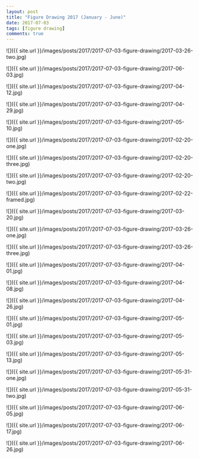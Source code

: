 ```yaml
---
layout: post
title: "Figure Drawing 2017 (January - June)"
date: 2017-07-03
tags: [figure drawing]
comments: true
---
```

![]({{ site.url }}/images/posts/2017/2017-07-03-figure-drawing/2017-03-26-two.jpg)

![]({{ site.url }}/images/posts/2017/2017-07-03-figure-drawing/2017-06-03.jpg)

![]({{ site.url }}/images/posts/2017/2017-07-03-figure-drawing/2017-04-12.jpg)

![]({{ site.url }}/images/posts/2017/2017-07-03-figure-drawing/2017-04-29.jpg)

![]({{ site.url }}/images/posts/2017/2017-07-03-figure-drawing/2017-05-10.jpg)

![]({{ site.url }}/images/posts/2017/2017-07-03-figure-drawing/2017-02-20-one.jpg)

![]({{ site.url }}/images/posts/2017/2017-07-03-figure-drawing/2017-02-20-three.jpg)

![]({{ site.url }}/images/posts/2017/2017-07-03-figure-drawing/2017-02-20-two.jpg)

![]({{ site.url }}/images/posts/2017/2017-07-03-figure-drawing/2017-02-22-framed.jpg)

![]({{ site.url }}/images/posts/2017/2017-07-03-figure-drawing/2017-03-20.jpg)

![]({{ site.url }}/images/posts/2017/2017-07-03-figure-drawing/2017-03-26-one.jpg)

![]({{ site.url }}/images/posts/2017/2017-07-03-figure-drawing/2017-03-26-three.jpg)

![]({{ site.url }}/images/posts/2017/2017-07-03-figure-drawing/2017-04-01.jpg)

![]({{ site.url }}/images/posts/2017/2017-07-03-figure-drawing/2017-04-08.jpg)

![]({{ site.url }}/images/posts/2017/2017-07-03-figure-drawing/2017-04-26.jpg)

![]({{ site.url }}/images/posts/2017/2017-07-03-figure-drawing/2017-05-01.jpg)

![]({{ site.url }}/images/posts/2017/2017-07-03-figure-drawing/2017-05-03.jpg)

![]({{ site.url }}/images/posts/2017/2017-07-03-figure-drawing/2017-05-13.jpg)

![]({{ site.url }}/images/posts/2017/2017-07-03-figure-drawing/2017-05-31-one.jpg)

![]({{ site.url }}/images/posts/2017/2017-07-03-figure-drawing/2017-05-31-two.jpg)

![]({{ site.url }}/images/posts/2017/2017-07-03-figure-drawing/2017-06-05.jpg)

![]({{ site.url }}/images/posts/2017/2017-07-03-figure-drawing/2017-06-17.jpg)

![]({{ site.url }}/images/posts/2017/2017-07-03-figure-drawing/2017-06-26.jpg)

